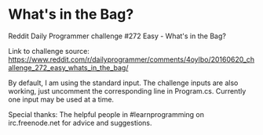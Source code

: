 # What's in the Bag?
Reddit Daily Programmer challenge #272 Easy - What's in the Bag?

Link to challenge source: https://www.reddit.com/r/dailyprogrammer/comments/4oylbo/20160620_challenge_272_easy_whats_in_the_bag/

By default, I am using the standard input. The challenge inputs are also working, just uncomment the corresponding line in Program.cs.
Currently one input may be used at a time.

Special thanks: The helpful people in #learnprogramming on irc.freenode.net for advice and suggestions.
